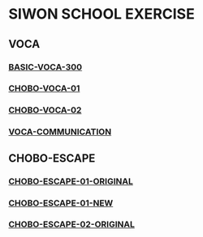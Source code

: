 SIWON SCHOOL EXERCISE
=====================

## VOCA

### [BASIC-VOCA-300](BASIC-VOCA-300/)

### [CHOBO-VOCA-01](CHOBO-VOCA-01/)

### [CHOBO-VOCA-02](CHOBO-VOCA-02/)

### [VOCA-COMMUNICATION](VOCA-COMMUNICATION/)

## CHOBO-ESCAPE

### [CHOBO-ESCAPE-01-ORIGINAL](CHOBO-ESCAPE-01-ORIGINAL/)

### [CHOBO-ESCAPE-01-NEW](CHOBO-ESCAPE-01-NEW/)

### [CHOBO-ESCAPE-02-ORIGINAL](CHOBO-ESCAPE-02-ORIGINAL/)
